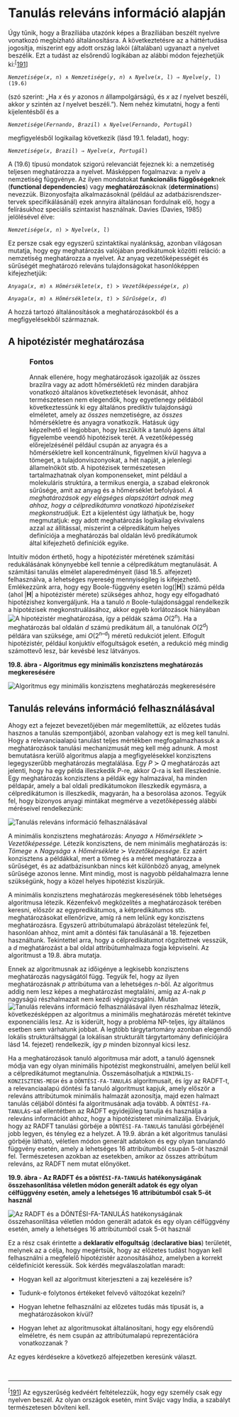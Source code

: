 <?xml version="1.0" encoding="UTF-8" standalone="no"?>
<!DOCTYPE html PUBLIC "-//W3C//DTD XHTML 1.1//EN" "http://www.w3.org/TR/xhtml11/DTD/xhtml11.dtd">
<html xmlns="http://www.w3.org/1999/xhtml"><head><meta name="generator" content="DocBook XSL Stylesheets V1.76.1"/></head><body><div class="section" title="Tanulás releváns információ alapján"><div class="titlepage"><div><div><h1 class="title"><a id="id733617"/>Tanulás releváns információ alapján</h1></div></div></div><a id="ID_799_oldal"/><p>Úgy tűnik, hogy a Brazíliába utazónk képes a Brazíliában beszélt nyelvre vonatkozó megbízható általánosításra. A következtetésre az a háttértudása jogosítja, miszerint egy adott ország lakói (általában) ugyanazt a nyelvet beszélik. Ezt a tudást az elsőrendű logikában az alábbi módon fejezhetjük ki:<sup>[<a id="id733626" href="#ftn.id733626" class="footnote">191</a>]</sup></p><p><code class="code"><em><span class="remark">Nemzetisége</span></em>(<em><span class="remark">x</span></em>, <em><span class="remark">n</span></em>) ∧ <em><span class="remark">Nemzetisége</span></em>(<em><span class="remark">y</span></em>, <em><span class="remark">n</span></em>) ∧ <em><span class="remark">Nyelve</span></em>(<em><span class="remark">x</span></em>, <em><span class="remark">l</span></em>) ⇒ <em><span class="remark">Nyelve</span></em>(<em><span class="remark">y</span></em>, <em><span class="remark">l</span></em>)	(19.6)</code></p><p>(szó szerint: „Ha <span class="emphasis"><em>x</em></span> és <span class="emphasis"><em>y</em></span> azonos <span class="emphasis"><em>n</em></span> állampolgárságú, és <span class="emphasis"><em>x</em></span> az <span class="emphasis"><em>l</em></span> nyelvet beszéli, akkor <span class="emphasis"><em>y</em></span> szintén az <span class="emphasis"><em>l</em></span> nyelvet beszéli.”). Nem nehéz kimutatni, hogy a fenti kijelentésből és a</p><p><code class="code"><em><span class="remark">Nemzetisége</span></em>(<em><span class="remark">Fernando</span></em>,<em><span class="remark"> Brazil</span></em>) ∧ <em><span class="remark">Nyelve</span></em>(<em><span class="remark">Fernando</span></em>,<em><span class="remark"> Portugál</span></em>)</code></p><p>megfigyelésből logikailag következik (lásd 19.1. feladat), hogy:</p><p><code class="code"><em><span class="remark">Nemzetisége</span></em>(<em><span class="remark">x</span></em>, <em><span class="remark">Brazil</span></em>) ⇒ <em><span class="remark">Nyelve</span></em>(<em><span class="remark">x</span></em>, <em><span class="remark">Portugál</span></em>)</code></p><p>A (19.6) típusú mondatok szigorú relevanciát fejeznek ki: a nemzetiség teljesen meghatározza a nyelvet. Másképpen fogalmazva: a nyelv a nemzetiség függvénye. Az ilyen mondatokat <span class="strong"><strong>funkcionális függőségek</strong></span>nek (<span class="strong"><strong>functional dependencies</strong></span>) vagy <span class="strong"><strong>meghatározás</strong></span>oknak (<span class="strong"><strong>determination</strong></span>s) nevezzük. Bizonyosfajta alkalmazásoknál (például az adatbázisrendszer-tervek specifikálásánál) ezek annyira általánosan fordulnak elő, hogy a felírásukhoz speciális szintaxist használnak. Davies (Davies, 1985) jelölésével élve:</p><p><code class="code"><em><span class="remark">Nemzetisége</span></em>(<em><span class="remark">x</span></em>, <em><span class="remark">n</span></em>) ≻ <em><span class="remark">Nyelve</span></em>(<em><span class="remark">x</span></em>, <em><span class="remark">l</span></em>)</code></p><p class="Tartalom3">Ez persze csak egy egyszerű szintaktikai nyalánkság, azonban világosan mutatja, hogy egy meghatározás valójában predikátumok közötti reláció: a nemzetiség meghatározza a nyelvet. Az anyag vezetőképességét és sűrűségét meghatározó releváns tulajdonságokat hasonlóképpen kifejezhetjük:</p><p><code class="code"><em><span class="remark">Anyaga</span></em>(<em><span class="remark">x</span></em>, <em><span class="remark">m</span></em>) ∧ <em><span class="remark">Hőmérséklete</span></em>(<em><span class="remark">x</span></em>, <em><span class="remark">t</span></em>) ≻ <em><span class="remark">Vezetőképessége</span></em>(<em><span class="remark">x</span></em>,<em><span class="remark"> ρ</span></em>)</code></p><p><code class="code"><em><span class="remark">Anyaga</span></em>(<em><span class="remark">x</span></em>, <em><span class="remark">m</span></em>) ∧ <em><span class="remark">Hőmérséklete</span></em>(<em><span class="remark">x</span></em>, <em><span class="remark">t</span></em>) ≻ <em><span class="remark">Sűrűsége</span></em>(<em><span class="remark">x</span></em>, <em><span class="remark">d</span></em>)</code></p><p>A hozzá tartozó általánosítások a meghatározásokból és a megfigyelésekből származnak.</p><div class="section" title="A hipotézistér meghatározása"><div class="titlepage"><div><div><h2 class="title"><a id="id733875"/>A hipotézistér meghatározása</h2></div></div></div><div class="important" title="Fontos" style="margin-left: 0.5in; margin-right: 0.5in;"><h3 class="title">Fontos</h3><p>Annak ellenére, hogy meghatározások igazolják az összes brazilra vagy az adott hőmérsékletű réz minden darabjára vonatkozó általános következtetések levonását, ahhoz természetesen nem elegendők, hogy egyetlenegy példából következtessünk ki egy általános prediktív tulajdonságú elméletet, amely az <span class="emphasis"><em>összes</em></span> nemzetiségre, az <span class="emphasis"><em>összes</em></span> hőmérsékletre és anyagra vonatkozik. Hatásuk úgy képzelhető el legjobban, hogy leszűkítik a tanuló ágens által figyelembe veendő hipotézisek terét. A vezetőképesség előrejelzésénél például csupán az anyagra és a hőmérsékletre kell koncentrálnunk, figyelmen kívül hagyva a tömeget, a tulajdonviszonyokat, a hét napját, a jelenlegi államelnököt stb. A hipotézisek természetesen tartalmazhatnak olyan komponenseket, mint például a molekuláris struktúra, a termikus energia, a szabad elekronok sűrűsége, amit az anyag és a hőmérséklet befolyásol. <span class="emphasis"><em>A meghatározások egy elégséges alapszótárt adnak meg ahhoz, hogy a célpredikátumra vonatkozó hipotéziseket megkonstruáljuk</em></span>. Ezt a kijelentést úgy láthatjuk be, hogy megmutatjuk: egy adott meghatározás logikailag ekvivalens azzal az állítással, miszerint a célpredikátum helyes definíciója a meghatározás bal oldalán lévő predikátumok által kifejezhető definíciók egyike. </p></div><p>Intuitív módon érthető, hogy a hipotézistér méretének számítási redukálásának könynyebbé kell tennie a célpredikátum megtanulását. A számítási tanulás elmélet alaperedményeit (lásd 18.5. alfejezet) felhasználva, a lehetséges nyereség mennyiségileg is kifejezhető. Emlékezzünk arra, hogy egy Boole-függvény esetén log(|<span class="strong"><strong>H</strong></span>|) számú példa (ahol |<span class="strong"><strong>H</strong></span>| a hipotézistér mérete) szükséges ahhoz, hogy egy elfogadható hipotézishez konvergáljunk. Ha a tanuló <span class="emphasis"><em>n</em></span> Boole-tulajdonsággal rendelkezik a hipotézisek megkonstruálásához, akkor egyéb korlátozások hiányában <span class="inlinemediaobject"><img src="math/mi-19-0002.gif" alt="A hipotézistér meghatározása"/></span>, így a példák száma <span class="emphasis"><em>O</em></span>(2<sup>n</sup>). Ha a meghatározás bal oldalán <span class="emphasis"><em>d</em></span> számú predikátum áll, a tanulónak <span class="emphasis"><em>O</em></span>(2<sup>d</sup>) példára van szüksége, ami <span class="emphasis"><em>O</em></span>(2<sup>n–d</sup>) méretű redukciót jelent. Elfogult hipotézistér, például konjuktív elfogultságok esetén, a redukció még mindig számottevő lesz, bár kevésbé lesz látványos.</p><div class="figure"><a id="id733942"/><p class="title"><strong>19.8. ábra - Algoritmus egy minimális konzisztens meghatározás megkeresésére</strong></p><div class="figure-contents"><div class="mediaobject"><img src="kepek/19-08.png" alt="Algoritmus egy minimális konzisztens meghatározás megkeresésére"/></div></div></div></div><div class="section" title="Tanulás releváns információ felhasználásával"><div class="titlepage"><div><div><h2 class="title"><a id="id733952"/>Tanulás releváns információ felhasználásával</h2></div></div></div><p class="Tartalom3">Ahogy ezt a fejezet bevezetőjében már megemlítettük, az előzetes tudás hasznos a tanulás szempontjából, azonban valahogy ezt is meg kell tanulni. Hogy a relevanciaalapú tanulást teljes mértékben megfogalmazhassuk a meghatározások tanulási mechanizmusát meg kell még adnunk. A most bemutatásra kerülő algoritmus alapja a megfigyelésekkel konzisztens legegyszerűbb meghatározás megtalálása. Egy <span class="emphasis"><em>P</em></span> ≻ <span class="emphasis"><em>Q</em></span> meghatározás azt jelenti, hogy ha egy példa illeszkedik <span class="emphasis"><em>P</em></span>-re, akkor <span class="emphasis"><em>Q</em></span>-ra is kell illeszkednie. Egy meghatározás konzisztens a példák egy halmazával, ha minden példapár, amely a bal oldali predikátumokon illeszkedik egymásra, a célpredikátumon is illeszkedik, magyarán, ha a besorolása azonos. Tegyük fel, hogy bizonyos anyagi mintákat megmérve a vezetőképesség alábbi méréseivel rendelkezünk:</p><p><span class="inlinemediaobject"><img src="kepek/801-1.png" alt="Tanulás releváns információ felhasználásával"/></span></p><p class="Tartalom3">A minimális konzisztens meghatározás: <span class="emphasis"><em>Anyaga </em></span>∧<span class="emphasis"><em> Hőmérséklete</em></span> ≻ <span class="emphasis"><em>Vezetőképessége. </em></span>Létezik konzisztens, de nem minimális meghatározás is: <span class="emphasis"><em>Tömege </em></span>∧<span xml:lang="de" class="emphasis"><em> Nagysága </em></span>∧ <span class="emphasis"><em>Hőmérséklete</em></span> ≻ <span class="emphasis"><em>Vezetőképessége.</em></span> Ez azért konzisztens a példákkal, mert a tömeg és a méret meghatározza a sűrűséget, és az adatbázisunkban nincs két különböző anyag, amelynek sűrűsége azonos lenne. Mint mindig, most is nagyobb példahalmazra lenne szükségünk, hogy a közel helyes hipotézist kiszűrjük.</p><p class="Tartalom3">A minimális konzisztens meghatározás megkeresésének több lehetséges algoritmusa létezik. Kézenfekvő megközelítés a meghatározások terében keresni, először az egypredikátumos, a kétpredikátumos stb. meghatározásokat ellenőrizve, amíg rá nem lelünk egy konzisztens meghatározásra. Egyszerű attribútumalapú ábrázolást tételezünk fel, hasonlóan ahhoz, mint amit a döntési fák tanulásánál a 18. fejezetben használtunk. Tekintettel arra, hogy a célpredikátumot rögzítettnek vesszük, a <span class="emphasis"><em>d</em></span> meghatározást a bal oldal attribútumhalmaza fogja képviselni. Az algoritmust a 19.8. ábra mutatja.</p><p>Ennek az algoritmusnak az időigénye a legkisebb konzisztens meghatározás nagyságától függ. Tegyük fel, hogy az ilyen meghatározásnak <span class="emphasis"><em>p</em></span> attribútuma van a lehetséges <span class="emphasis"><em>n</em></span>-ből. Az algoritmus addig nem lesz képes a meghatározást megtalálni, amíg az <span class="emphasis"><em>A</em></span>-nak <span class="emphasis"><em>p</em></span> nagyságú részhalmazait nem kezdi végigvizsgálni. Miután <span class="inlinemediaobject"><img src="math/mi-19-0003.gif" alt="Tanulás releváns információ felhasználásával"/></span> ilyen részhalmaz létezik, következésképpen az algoritmus a minimális meghatározás méretét tekintve exponenciális lesz. Az is kiderült, hogy a probléma NP-teljes, így általános esetben sem várhatunk jobbat. A legtöbb tárgytartomány azonban elegendő lokális strukturáltsággal (a lokálisan strukturált tárgytartomány definíciójára lásd<span class="emphasis"><em> </em></span>14. fejezet) rendelkezik, így <span class="emphasis"><em>p</em></span> minden bizonnyal kicsi lesz.</p><p class="Tartalom3">Ha a meghatározások tanuló algoritmusa már adott, a tanuló ágensnek módja van egy olyan minimális hipotézist megkonstruálni, amelyen belül kell a célpredikátumot megtanulnia. Összemásolhatjuk a <code class="code">MINIMÁLIS-KONZISZTENS-MEGH</code> és a <code class="code">DÖNTÉSI-FA-TANULÁS</code> algoritmusait, és így az RADFT-t, a relevanciaalapú döntési fa tanuló algoritmust kapjuk, amely először a releváns attribútumok minimális halmazát azonosítja, majd ezen halmazt tanulás céljából döntési fa algoritmusának adja tovább. A <code class="code">DÖNTÉSI-FA-TANULÁS</code>-sal ellentétben az RADFT egyidejűleg tanulja és használja a releváns információt ahhoz, hogy a hipotézisteret minimalizálja. Elvárjuk, hogy az RADFT tanulási görbéje a <code class="code">DÖNTÉSI-FA-TANULÁS</code> tanulási görbéjénél jobb legyen, és tényleg ez a helyzet. A 19.9. ábrán a két algoritmus tanulási görbéje látható, véletlen módon generált adatokon és egy olyan tanulandó függvény esetén, amely a lehetséges 16 attribútumból csupán 5-öt használ fel. Természetesen azokban az esetekben, amikor az összes attribútum releváns, az RADFT nem mutat előnyöket.</p><div class="figure"><a id="id734070"/><p class="title"><strong>19.9. ábra - Az RADFT és a <code class="code">DÖNTÉSI-FA-TANULÁS</code> hatékonyságának összehasonlítása véletlen módon generált adatok és egy olyan célfüggvény esetén, amely a lehetséges 16 attribútumból csak 5-öt használ</strong></p><div class="figure-contents"><div class="mediaobject"><img src="kepek/19-09.png" alt="Az RADFT és a DÖNTÉSI-FA-TANULÁS hatékonyságának összehasonlítása véletlen módon generált adatok és egy olyan célfüggvény esetén, amely a lehetséges 16 attribútumból csak 5-öt használ"/></div></div></div><p class="Tartalom3">Ez a rész csak érintette a <span class="strong"><strong>deklaratív elfogultság</strong></span> (<span class="strong"><strong>declarative bias</strong></span>) területét, melynek az a célja, hogy megértsük, hogy az előzetes tudást hogyan kell felhasználni a megfelelő hipotézistér azonosításához, amelyben a korrekt céldefiníciót keressük. Sok kérdés megválaszolatlan maradt:</p><div class="itemizedlist"><ul class="itemizedlist"><li class="listitem"><p>Hogyan kell az algoritmust kiterjeszteni a zaj kezelésére is?</p></li><li class="listitem"><p>Tudunk-e folytonos értékeket felvevő változókat kezelni?</p></li><li class="listitem"><p>Hogyan lehetne felhasználni az előzetes tudás más típusát is, a meghatározásokon kívül?</p></li><li class="listitem"><p>Hogyan lehet az algoritmusokat általánosítani, hogy egy elsőrendű elméletre, és nem csupán az attribútumalapú reprezentációra vonatkozzanak ?</p></li></ul></div><p>Az egyes kérdésekre a következő alfejezetben keresünk választ.</p></div><div class="footnotes"><br/><hr/><div class="footnote"><p class="footnote text"><sup>[<a id="ftn.id733626" href="#id733626" class="para">191</a>] </sup> Az egyszerűség kedvéért feltételezzük, hogy egy személy csak egy nyelven beszél. Az olyan országok esetén, mint Svájc vagy India, a szabályt természetesen bővíteni kell.</p></div></div></div></body></html>
